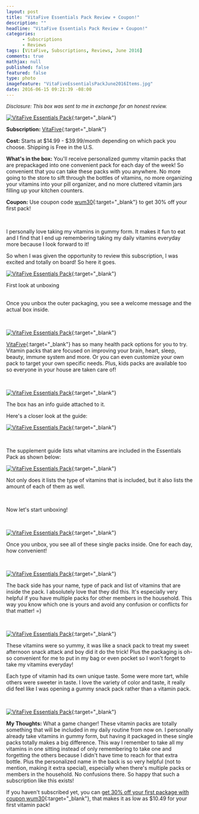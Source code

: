 ```yaml
---
layout: post
title: "VitaFive Essentials Pack Review + Coupon!"
description: ""
headline: "VitaFive Essentials Pack Review + Coupon!"
categories: 
      - Subscriptions
      - Reviews
tags: [VitaFive, Subscriptions, Reviews, June 2016]
comments: true
mathjax: null
published: false
featured: false
type: photo
imagefeature: "VitaFiveEssentialsPackJune2016Items.jpg"
date: 2016-06-15 09:21:39 -08:00
---
```


<i><font size="2">Disclosure: This box was sent to me in exchange for an honest review.</font></i>

[![VitaFive Essentials Pack](http://whatsupmailbox.com/images/VitaFiveEssentialsPackJune2016Package.jpg)](http://www.shareasale.com/r.cfm?B=849597&U=1115177&M=65127&urllink=){:target="_blank"}

**Subscription:** [VitaFive](http://www.shareasale.com/r.cfm?B=849597&U=1115177&M=65127&urllink=){:target="_blank"}

**Cost:** Starts at $14.99 - $39.99/month depending on which pack you choose. Shipping is Free in the U.S.

**What's in the box:** You'll receive personalized gummy vitamin packs that are prepackaged into one convenient pack for each day of the week! So convenient that you can take these packs with you anywhere. No more going to the store to sift through the bottles of vitamins, no more organizing your vitamins into your pill organizer, and no more cluttered vitamin jars filling up your kitchen counters.

**Coupon:** Use coupon code [wum30](http://www.shareasale.com/r.cfm?B=849597&U=1115177&M=65127&urllink=){:target="_blank"} to get 30% off your first pack!

<br>

I personally love taking my vitamins in gummy form. It makes it fun to eat and I find that I end up remembering taking my daily vitamins everyday more because I look forward to it!

So when I was given the opportunity to review this subscription, I was excited and totally on board! So here it goes.

[![VitaFive Essentials Pack](http://whatsupmailbox.com/images/VitaFiveEssentialsPackJune2016OpenPackage.jpg)](http://www.shareasale.com/r.cfm?B=849597&U=1115177&M=65127&urllink=){:target="_blank"}

<figcaption>First look at unboxing</figcaption>

<br>

Once you unbox the outer packaging, you see a welcome message and the actual box inside.

<br>

[![VitaFive Essentials Pack](http://whatsupmailbox.com/images/VitaFiveEssentialsPackJune2016Box2.jpg)](http://www.shareasale.com/r.cfm?B=849597&U=1115177&M=65127&urllink=){:target="_blank"}

[VitaFive](http://www.shareasale.com/r.cfm?B=849597&U=1115177&M=65127&urllink=){:target="_blank"} has so many health pack options for you to try. Vitamin packs that are focused on improving your brain, heart, sleep, beauty, immune system and more. Or you can even customize your own pack to target your own specific needs. Plus, kids packs are available too so everyone in your house are taken care of!

<br>

[![VitaFive Essentials Pack](http://whatsupmailbox.com/images/VitaFiveEssentialsPackJune2016Box.jpg)](http://www.shareasale.com/r.cfm?B=849597&U=1115177&M=65127&urllink=){:target="_blank"}

The box has an info guide attached to it.

Here's a closer look at the guide:

[![VitaFive Essentials Pack](http://whatsupmailbox.com/images/VitaFiveEssentialsPackJune2016Info.jpg)](http://www.shareasale.com/r.cfm?B=849597&U=1115177&M=65127&urllink=){:target="_blank"}

<br>

The supplement guide lists what vitamins are included in the Essentials Pack as shown below:

[![VitaFive Essentials Pack](http://whatsupmailbox.com/images/VitaFiveEssentialsPackJune2016Info2.jpg)](http://www.shareasale.com/r.cfm?B=849597&U=1115177&M=65127&urllink=){:target="_blank"}

Not only does it lists the type of vitamins that is included, but it also lists the amount of each of them as well.

<br>

Now let's start unboxing!

<br>

[![VitaFive Essentials Pack](http://whatsupmailbox.com/images/VitaFiveEssentialsPackJune2016OpenBox.jpg)](http://www.shareasale.com/r.cfm?B=849597&U=1115177&M=65127&urllink=){:target="_blank"}

Once you unbox, you see all of these single packs inside. One for each day, how convenient!

<br>

[![VitaFive Essentials Pack](http://whatsupmailbox.com/images/VitaFiveEssentialsPackJune2016OpenBox2.jpg)](http://www.shareasale.com/r.cfm?B=849597&U=1115177&M=65127&urllink=){:target="_blank"}

The back side has your name, type of pack and list of vitamins that are inside the pack. I absolutely love that they did this. It's especially very helpful if you have multiple packs for other members in the household. This way you know which one is yours and avoid any confusion or conflicts for that matter! =)

<br>

[![VitaFive Essentials Pack](http://whatsupmailbox.com/images/VitaFiveEssentialsPackJune2016Vitamins.jpg)](http://www.shareasale.com/r.cfm?B=849597&U=1115177&M=65127&urllink=){:target="_blank"}

These vitamins were so yummy, it was like a snack pack to treat my sweet afternoon snack attack and boy did it do the trick! Plus the packaging is oh-so convenient for me to put in my bag or even pocket so I won't forget to take my vitamins everyday!

Each type of vitamin had its own unique taste. Some were more tart, while others were sweeter in taste. I love the variety of color and taste, it really did feel like I was opening a gummy snack pack rather than a vitamin pack.

<br>

[![VitaFive Essentials Pack](http://whatsupmailbox.com/images/VitaFiveEssentialsPackJune2016Items.jpg)](http://www.shareasale.com/r.cfm?B=849597&U=1115177&M=65127&urllink=){:target="_blank"}

<i class="icon-exclamation-sign"></i><b> My Thoughts:</b> What a game changer! These vitamin packs are totally something that will be included in my daily routine from now on. I personally already take vitamins in gummy form, but having it packaged in these single packs totally makes a big difference. This way I remember to take all my vitamins in one sitting instead of only remembering to take one and forgetting the others because I didn't have time to reach for that extra bottle. Plus the personalized name in the back is so very helpful (not to mention, making it extra special), especially when there's multiple packs or members in the household. No confusions there. So happy that such a subscription like this exists!

If you haven't subscribed yet, you can [get 30% off your first package with coupon wum30](http://www.shareasale.com/r.cfm?B=849597&U=1115177&M=65127&urllink=){:target="_blank"}, that makes it as low as $10.49 for your first vitamin pack!

